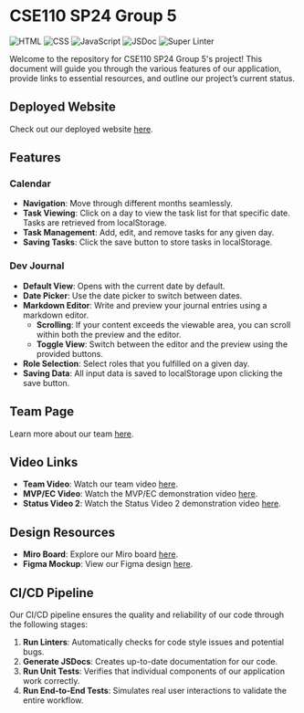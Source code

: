 # CSE110 SP24 Group 5


![HTML](https://img.shields.io/badge/HTML-5E5C5C?style=for-the-badge&logo=html5)
![CSS](https://img.shields.io/badge/CSS-5E5C5C?style=for-the-badge&logo=css3)
![JavaScript](https://img.shields.io/badge/JavaScript-5E5C5C?style=for-the-badge&logo=javascript)
![JSDoc](https://img.shields.io/badge/JSDoc-5E5C5C?style=for-the-badge&logo=jsdoc)
![Super Linter](https://img.shields.io/badge/Super%20Linter-5E5C5C?style=for-the-badge&logo=github-actions)

Welcome to the repository for CSE110 SP24 Group 5's project! This document will guide you through the various features of our application, provide links to essential resources, and outline our project’s current status.

## Deployed Website

Check out our deployed website [here](https://cse110-sp24-group5.github.io/cse110-sp24-group5/source/html/index.html).

## Features

### Calendar
- **Navigation**: Move through different months seamlessly.
- **Task Viewing**: Click on a day to view the task list for that specific date. Tasks are retrieved from localStorage.
- **Task Management**: Add, edit, and remove tasks for any given day.
- **Saving Tasks**: Click the save button to store tasks in localStorage.

### Dev Journal
- **Default View**: Opens with the current date by default.
- **Date Picker**: Use the date picker to switch between dates.
- **Markdown Editor**: Write and preview your journal entries using a markdown editor.
  - **Scrolling**: If your content exceeds the viewable area, you can scroll within both the preview and the editor.
  - **Toggle View**: Switch between the editor and the preview using the provided buttons.
- **Role Selection**: Select roles that you fulfilled on a given day.
- **Saving Data**: All input data is saved to localStorage upon clicking the save button.

## Team Page

Learn more about our team [here](https://cse110-sp24-group5.github.io/cse110-sp24-group5/admin/team).

## Video Links

- **Team Video**: Watch our team video [here](https://www.youtube.com/watch?v=mqnLJw1I7lg).
- **MVP/EC Video**: Watch the MVP/EC demonstration video [here](https://youtu.be/2HepYe5-YLw).
-  **Status Video 2**: Watch the Status Video 2 demonstration video [here](https://www.youtube.com/watch?v=myacnpHmjUQ).


## Design Resources

- **Miro Board**: Explore our Miro board [here](https://miro.com/app/board/uXjVKMiOIZM=/).
- **Figma Mockup**: View our Figma design [here](https://www.figma.com/design/V6eBR6UbPtpxFRhxyXcO3T/team-5-figma-board?node-id=0%3A1&t=WDiy1Dt2cr4rP5Ny-1).

## CI/CD Pipeline

Our CI/CD pipeline ensures the quality and reliability of our code through the following stages:

1. **Run Linters**: Automatically checks for code style issues and potential bugs. 
2. **Generate JSDocs**: Creates up-to-date documentation for our code. 
3. **Run Unit Tests**: Verifies that individual components of our application work correctly. 
4. **Run End-to-End Tests**: Simulates real user interactions to validate the entire workflow. 

